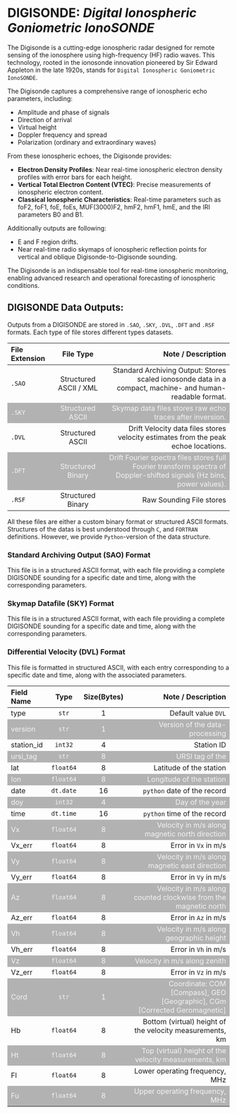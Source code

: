 <!-- 
Author(s): Shibaji Chakraborty

Disclaimer:

-->

<style>
tr:nth-child(even) {
  background-color: #b2b2b2!important;
  color: #f4f4f4!important;
}
</style>

# DIGISONDE: _Digital Ionospheric Goniometric IonoSONDE_
The Digisonde is a cutting-edge ionospheric radar designed for remote sensing of the ionosphere using high-frequency (HF) radio waves. This technology, rooted in the ionosonde innovation pioneered by Sir Edward Appleton in the late 1920s, stands for `Digital Ionospheric Goniometric IonoSONDE`.

The Digisonde captures a comprehensive range of ionospheric echo parameters, including:

* Amplitude and phase of signals
* Direction of arrival
* Virtual height
* Doppler frequency and spread
* Polarization (ordinary and extraordinary waves)

From these ionospheric echoes, the Digisonde provides:

* **Electron Density Profiles**: Near real-time ionospheric electron density profiles with error bars for each height.
* **Vertical Total Electron Content (VTEC)**: Precise measurements of ionospheric electron content.
* **Classical Ionospheric Characteristics**: Real-time parameters such as foF2, foF1, foE, foEs, MUF(3000)F2, hmF2, hmF1, hmE, and the IRI parameters B0 and B1.

Additionally outputs are following:

* E and F region drifts. 
* Near real-time radio skymaps of ionospheric reflection points for vertical and oblique Digisonde-to-Digisonde sounding.

The Digisonde is an indispensable tool for real-time ionospheric monitoring, enabling advanced research and operational forecasting of ionospheric conditions.

## DIGISONDE Data Outputs:
Outputs from a DIGISONDE are stored in `.SAO`, `.SKY`, `.DVL`, `.DFT` and `.RSF` formats. Each type of file stores different types datasets.

| File Extension              | File Type     | Note / Description  |
| :---------------- | :------: | ------: |
| `.SAO` | Structured ASCII / XML | Standard Archiving Output: Stores scaled ionosonde data in a compact, machine- and human-readable format. |
| `.SKY` | Structured ASCII | Skymap data files stores raw echo traces after inversion. |
| `.DVL` | Structured ASCII | Drift Velocity data files stores velocity estimates from the peak echoe locations. |
| `.DFT` | Structured Binary | Drift Fourier spectra files stores full Fourier transform spectra of Doppler-shifted signals (Hz bins, power values). |
| `.RSF` | Structured Binary | Raw Sounding File stores  |

All these files are either a custom binary format or structured ASCII formats. Structures of the datas is best understood through `C`, and `FORTRAN` definitions. However, we provide `Python`-version of the data structure.

### Standard Archiving Output (SAO) Format
This file is in a structured ASCII format, with each file providing a complete DIGISONDE sounding for a specific date and time, along with the corresponding parameters.
### Skymap Datafile (SKY) Format
This file is in a structured ASCII format, with each file providing a complete DIGISONDE sounding for a specific date and time, along with the corresponding parameters.
### Differential Velocity (DVL) Format
This file is formatted in structured ASCII, with each entry corresponding to a specific date and time, along with the associated parameters.

| Field Name              | Type     | Size(Bytes) | Note / Description  |
| :---------------- | :------: | :------: | ----: |
| type             |  `str`        | 1 | Default value `DVL` |
| version             |  `str`        | 1 | Version of the data-processing |
| station_id       |  `int32`        | 4 | Station ID |
| ursi_tag       |  `str`        | 8 | URSI tag of the  |
| lat       |  `float64`        | 8 | Latitude of the station |
| lon       |  `float64`        | 8 | Longitude of the station |
| date       |  `dt.date`        | 16 | `python` date of the record |
| doy       |  `int32`        | 4 | Day of the year |
| time       |  `dt.time`        | 16 | `python` time of the record |
| Vx       |  `float64`        | 8 | Velocity in m/s along magnetic north direction |
| Vx_err       |  `float64`        | 8 | Error in `Vx` in m/s |
| Vy       |  `float64`        | 8 | Velocity in m/s along magnetic east direction |
| Vy_err       |  `float64`        | 8 | Error in `Vy` in m/s |
| Az       |  `float64`        | 8 | Velocity in m/s along counted clockwise from the magnetic north |
| Az_err       |  `float64`        | 8 | Error in `Az` in m/s |
| Vh       |  `float64`        | 8 | Velocity in m/s along geographic height |
| Vh_err       |  `float64`        | 8 | Error in `Vh` in m/s |
| Vz       |  `float64`        | 8 | Velocity in m/s along zenith |
| Vz_err       |  `float64`        | 8 | Error in `Vz` in m/s |
| Cord       |  `str`        | 1 | Coordinate: COM [Compass], GEO [Geographic], CGm [Corrected Geromagnetic]|
| Hb       |  `float64`        | 8 | Bottom (virtual) height of the velocity measurements, km |
| Ht       |  `float64`        | 8 | Top (virtual) height of the velocity measurements, km |
| Fl       |  `float64`        | 8 | Lower operating frequency, MHz |
| Fu       |  `float64`        | 8 | Upper operating frequency, MHz |